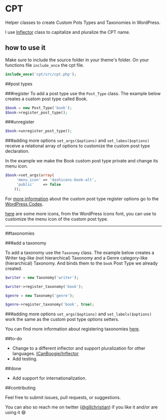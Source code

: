 # CPT

Helper classes to create Custom Pots Types and Taxonomies in WordPress.

I use [Inflector][1] class to capitalize and pluralize the CPT name.

## <i class="icon-pencil"></i> how to use it
Make sure to include the source folder in your theme's folder. On your functions file `include_once` the cpt file.
```php
include_once('cpt/src/cpt.php');
```
##post types

###register
To add a post type use the `Post_Type` class. The example below creates a custom post type called Book.

```php
$book = new Post_Type('book');
$book->register_post_type();
```

###unregister
```php
$book->unregister_post_type();
```

###adding more options
`set_args($options)` and `set_labes($options)` receive a relational array of options to customize the custom post type declaration.

In the example we make the Book custom post type private and change its menu icon.
```php
$book->set_args(array(
     'menu_icon' => 'dashicons-book-alt',
     'public'    => false
    ));
```
For [more information][2] about the custom post type register options go to the [WordPress Codex][3].

[here][4] are some more icons, from the WordPress icons font, you can use to customize the menu icon of the custom post type.

----------

##taxonomies

###add a taxonomy

To add a taxonomy use the `Taxonomy` class. The example below creates a Writer tag-like (not hierarchical) Taxonomy and a Genre category-like (hierarchical) Taxonomy. And binds them to the `book` Post Type we already created.

```php
$writer = new Taxonomy('writer');

$writer->register_taxonomy('book');

$genre = new Taxonomy('genre');

$genre->register_taxonomy('book', true);
```

###adding more options
`set_args($options)` and `set_labels($options)` work the same as the custom post type options setters.

You can find more information about registering taxonomies [here][5].

##to-do

- Change to a different inflector and support pluralization for other languages. [ICanBoogie/Inflector](6)
- Add testing.

##done

- Add support for internationalization.

##contributing

Feel free to submit issues, pull requests, or suggestions. 

You can also so reach me on twitter ([@gillchristian](7)) if you like it and/or are using it :smile:

[1]:https://github.com/medio/Inflector
[2]:https://codex.wordpress.org/Function_Reference/register_post_type
[3]:https://codex.wordpress.org/
[4]:https://developer.wordpress.org/resource/dashicons/
[5]:https://codex.wordpress.org/Function_Reference/register_taxonomy
[6]:https://github.com/ICanBoogie/Inflector
[7]:https://twitter.com/gillchristian
